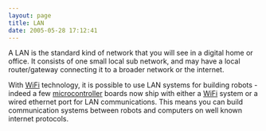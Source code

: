 ```yaml
---
layout: page
title: LAN
date: 2005-05-28 17:12:41
---
```

A LAN is the standard kind of network that you will see in a digital home or office. It consists of one small local sub network, and may have a local router/gateway connecting it to a broader network or the internet.

With [WiFi](/wiki/wifi.html "Wireless Lan") technology, it is possible to use LAN systems for building robots - indeed a few [microcontroller](/wiki/microcontroller.html "A programmable digital controller (or ") boards now ship with either a [WiFi](/wiki/wifi.html "Wireless Lan") system or a wired ethernet port for LAN communications. This means you can build communication systems between robots and computers on well known internet protocols.
